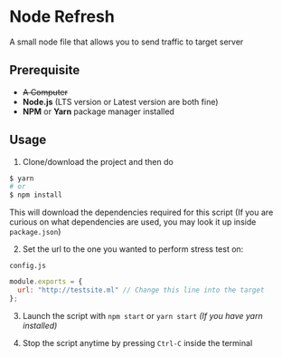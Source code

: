 # Node Refresh
A small node file that allows you to send traffic to target server

## Prerequisite
* ~~A Computer~~
* **Node.js** (LTS version or Latest version are both fine)
* **NPM** or **Yarn** package manager installed
## Usage

1. Clone/download the project and then do 
 ```bash
 $ yarn
 # or
$ npm install
 ```
 This will download the dependencies required for this script (If you are curious on what dependencies are used, you may look it up inside `package.json`)

2. Set the url to the one you wanted to perform stress test on:

`config.js`
```js
module.exports = {
  url: "http://testsite.ml" // Change this line into the target
};

```

3. Launch the script with `npm start` or `yarn start` _(If you have yarn installed)_

4. Stop the script anytime by pressing `Ctrl-C` inside the terminal